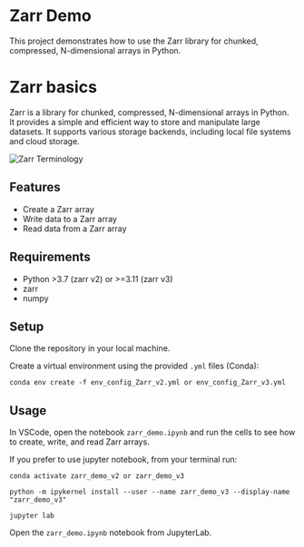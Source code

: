 # Zarr Demo

This project demonstrates how to use the Zarr library for chunked, compressed, N-dimensional arrays in Python.

# Zarr basics

Zarr is a library for chunked, compressed, N-dimensional arrays in Python. It provides a simple and efficient way to store and manipulate large datasets.
It supports various storage backends, including local file systems and cloud storage.

![Zarr Terminology](https://zarr-specs.readthedocs.io/en/latest/_images/terminology-hierarchy.excalidraw.png)

## Features
- Create a Zarr array
- Write data to a Zarr array
- Read data from a Zarr array

## Requirements
- Python >3.7 (zarr v2) or >=3.11 (zarr v3)
- zarr
- numpy

## Setup

Clone the repository in your local machine.

Create a virtual environment using the provided `.yml` files (Conda):

   ```
   conda env create -f env_config_Zarr_v2.yml or env_config_Zarr_v3.yml 
   ```

## Usage
In VSCode, open the notebook `zarr_demo.ipynb` and run the cells to see how to create, write, and read Zarr arrays.

If you prefer to use jupyter notebook, from your terminal run:

   ```
   conda activate zarr_demo_v2 or zarr_demo_v3

   python -m ipykernel install --user --name zarr_demo_v3 --display-name "zarr_demo_v3"

   jupyter lab
   ```
Open the `zarr_demo.ipynb` notebook from JupyterLab.


